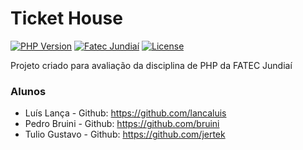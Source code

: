 # Ticket House
[![PHP Version](https://img.shields.io/badge/PHP-v7.2-blue.svg)](https://secure.php.net/manual/en/)
[![Fatec Jundiaí](https://img.shields.io/badge/FATEC-Jundia%C3%AD%20-red.svg)](http://www.fatecjd.edu.br/)
[![License](https://img.shields.io/badge/license-GPL--3.0-green.svg)](https://github.com/lancaluis/tickethouse/blob/master/LICENSE)


Projeto criado para avaliação da disciplina de PHP da FATEC Jundiaí
### Alunos
+ Luís Lança - Github: <https://github.com/lancaluis>
+ Pedro Bruini - Github: <https://github.com/bruini>
+ Tulio Gustavo - Github: <https://github.com/jertek>

